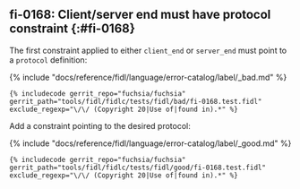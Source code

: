 ## fi-0168: Client/server end must have protocol constraint {:#fi-0168}

The first constraint applied to either `client_end` or `server_end` must point
to a `protocol` definition:

{% include "docs/reference/fidl/language/error-catalog/label/_bad.md" %}

```fidl
{% includecode gerrit_repo="fuchsia/fuchsia" gerrit_path="tools/fidl/fidlc/tests/fidl/bad/fi-0168.test.fidl" exclude_regexp="\/\/ (Copyright 20|Use of|found in).*" %}
```

Add a constraint pointing to the desired protocol:

{% include "docs/reference/fidl/language/error-catalog/label/_good.md" %}

```fidl
{% includecode gerrit_repo="fuchsia/fuchsia" gerrit_path="tools/fidl/fidlc/tests/fidl/good/fi-0168.test.fidl" exclude_regexp="\/\/ (Copyright 20|Use of|found in).*" %}
```
